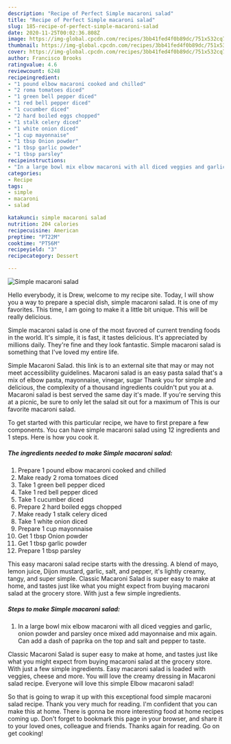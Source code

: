 ```yaml
---
description: "Recipe of Perfect Simple macaroni salad"
title: "Recipe of Perfect Simple macaroni salad"
slug: 185-recipe-of-perfect-simple-macaroni-salad
date: 2020-11-25T00:02:36.808Z
image: https://img-global.cpcdn.com/recipes/3bb41fed4f0b89dc/751x532cq70/simple-macaroni-salad-recipe-main-photo.jpg
thumbnail: https://img-global.cpcdn.com/recipes/3bb41fed4f0b89dc/751x532cq70/simple-macaroni-salad-recipe-main-photo.jpg
cover: https://img-global.cpcdn.com/recipes/3bb41fed4f0b89dc/751x532cq70/simple-macaroni-salad-recipe-main-photo.jpg
author: Francisco Brooks
ratingvalue: 4.6
reviewcount: 6248
recipeingredient:
- "1 pound elbow macaroni cooked and chilled"
- "2 roma tomatoes diced"
- "1 green bell pepper diced"
- "1 red bell pepper diced"
- "1 cucumber diced"
- "2 hard boiled eggs chopped"
- "1 stalk celery diced"
- "1 white onion diced"
- "1 cup mayonnaise"
- "1 tbsp Onion powder"
- "1 tbsp garlic powder"
- "1 tbsp parsley"
recipeinstructions:
- "In a large bowl mix elbow macaroni with all diced veggies and garlic, onion powder and parsley once mixed add mayonnaise and mix again. Can add a dash of paprika on the top and salt and pepper to taste."
categories:
- Recipe
tags:
- simple
- macaroni
- salad

katakunci: simple macaroni salad 
nutrition: 204 calories
recipecuisine: American
preptime: "PT22M"
cooktime: "PT56M"
recipeyield: "3"
recipecategory: Dessert

---
```



![Simple macaroni salad](https://img-global.cpcdn.com/recipes/3bb41fed4f0b89dc/751x532cq70/simple-macaroni-salad-recipe-main-photo.jpg)

Hello everybody, it is Drew, welcome to my recipe site. Today, I will show you a way to prepare a special dish, simple macaroni salad. It is one of my favorites. This time, I am going to make it a little bit unique. This will be really delicious.

Simple macaroni salad is one of the most favored of current trending foods in the world. It's simple, it is fast, it tastes delicious. It's appreciated by millions daily. They're fine and they look fantastic. Simple macaroni salad is something that I've loved my entire life.

Simple Macaroni Salad. this link is to an external site that may or may not meet accessibility guidelines. Macaroni salad is an easy pasta salad that&#39;s a mix of elbow pasta, mayonnaise, vinegar, sugar Thank you for simple and delicious, the complexity of a thousand ingredients couldn&#39;t put you at a. Macaroni salad is best served the same day it&#39;s made. If you&#39;re serving this at a picnic, be sure to only let the salad sit out for a maximum of This is our favorite macaroni salad.


To get started with this particular recipe, we have to first prepare a few components. You can have simple macaroni salad using 12 ingredients and 1 steps. Here is how you cook it.

<!--inarticleads1-->

##### The ingredients needed to make Simple macaroni salad:

1. Prepare 1 pound elbow macaroni cooked and chilled
1. Make ready 2 roma tomatoes diced
1. Take 1 green bell pepper diced
1. Take 1 red bell pepper diced
1. Take 1 cucumber diced
1. Prepare 2 hard boiled eggs chopped
1. Make ready 1 stalk celery diced
1. Take 1 white onion diced
1. Prepare 1 cup mayonnaise
1. Get 1 tbsp Onion powder
1. Get 1 tbsp garlic powder
1. Prepare 1 tbsp parsley


This easy macaroni salad recipe starts with the dressing. A blend of mayo, lemon juice, Dijon mustard, garlic, salt, and pepper, it&#39;s lightly creamy, tangy, and super simple. Classic Macaroni Salad is super easy to make at home, and tastes just like what you might expect from buying macaroni salad at the grocery store. With just a few simple ingredients. 

<!--inarticleads2-->

##### Steps to make Simple macaroni salad:

1. In a large bowl mix elbow macaroni with all diced veggies and garlic, onion powder and parsley once mixed add mayonnaise and mix again. Can add a dash of paprika on the top and salt and pepper to taste.


Classic Macaroni Salad is super easy to make at home, and tastes just like what you might expect from buying macaroni salad at the grocery store. With just a few simple ingredients. Easy macaroni salad is loaded with veggies, cheese and more. You will love the creamy dressing in Macaroni salad recipe. Everyone will love this simple Elbow macaroni salad! 

So that is going to wrap it up with this exceptional food simple macaroni salad recipe. Thank you very much for reading. I'm confident that you can make this at home. There is gonna be more interesting food at home recipes coming up. Don't forget to bookmark this page in your browser, and share it to your loved ones, colleague and friends. Thanks again for reading. Go on get cooking!
